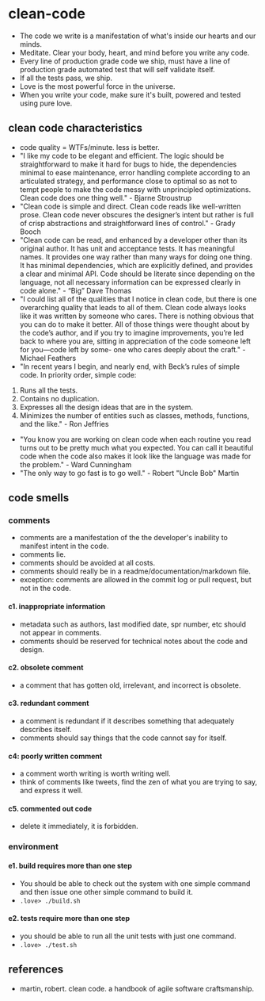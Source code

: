 # clean-code
* The code we write is a manifestation of what's inside our hearts and 
our minds.
* Meditate. Clear your body, heart, and mind before you write any code.
* Every line of production grade code we ship, must have a line of 
production grade automated test that will self validate itself.
* If all the tests pass, we ship. 
* Love is the most powerful force in the universe. 
* When you write your code, make sure it's built, powered and tested 
using pure love.

## clean code characteristics
* code quality = WTFs/minute. less is better.
* "I like my code to be elegant and efficient. 
The logic should be straightforward to make it hard for bugs to hide, 
the dependencies minimal to ease maintenance, error handling complete 
according to an articulated strategy, and performance close to optimal 
so as not to tempt people to make the code messy with unprincipled 
optimizations. Clean code does one thing well." - Bjarne Stroustrup
* "Clean code is simple and direct. Clean code reads like well-written 
prose. Clean code never obscures the designer’s intent but rather is 
full of crisp abstractions and straightforward lines of control." - Grady Booch
* "Clean code can be read, and enhanced by a developer other than its 
original author. It has unit and acceptance tests. It has meaningful 
names. It provides one way rather than many ways for doing one thing. 
It has minimal dependencies, which are explicitly defined, and provides 
a clear and minimal API. Code should be literate since depending on the 
language, not all necessary information can be expressed clearly in code 
alone." - “Big” Dave Thomas
* "I could list all of the qualities that I notice in clean code, but 
there is one overarching quality that leads to all of them. Clean code 
always looks like it was written by someone who cares. There is nothing 
obvious that you can do to make it better. All of those things were 
thought about by the code’s author, and if you try to imagine 
improvements, you’re led back to where you are, sitting in appreciation 
of the code someone left for you—code left by some- one who cares deeply 
about the craft." - Michael Feathers
* "In recent years I begin, and nearly end, with Beck’s rules of simple code. 
In priority order, simple code:
1. Runs all the tests.
2. Contains no duplication.
3. Expresses all the design ideas that are in the system.
4. Minimizes the number of entities such as classes, methods, functions, and the like." - Ron Jeffries
* "You know you are working on clean code when each routine you read 
turns out to be pretty much what you expected. You can call it beautiful 
code when the code also makes it look like the language was made for the 
problem." - Ward Cunningham
* "The only way to go fast is to go well." - Robert "Uncle Bob" Martin

## code smells

### comments
* comments are a manifestation of the the developer's inability to 
manifest intent in the code.
* comments lie.
* comments should be avoided at all costs.
* comments should really be in a readme/documentation/markdown file.
* exception: comments are allowed in the commit log or pull request, 
but not in the code.

#### c1. inappropriate information
* metadata such as authors, last modified date, spr number, etc 
should not appear in comments. 
* comments should be reserved for technical notes about the code and design.

#### c2. obsolete comment
* a comment that has gotten old, irrelevant, and incorrect is obsolete.

#### c3. redundant comment
* a comment is redundant if it describes something that adequately describes itself.
* comments should say things that the code cannot say for itself.

#### c4: poorly written comment
* a comment worth writing is worth writing well. 
* think of comments like tweets, find the zen of what you are trying to say, 
and express it well. 

#### c5. commented out code
* delete it immediately, it is forbidden.

### environment

#### e1. build requires more than one step
* You should be able to check out the system with one simple command and 
then issue one other simple command to build it.
* `.love> ./build.sh`

#### e2. tests require more than one step
* you should be able to run all the unit tests with just one command. 
* `.love> ./test.sh`

## references
* martin, robert. clean code. a handbook of agile software craftsmanship.